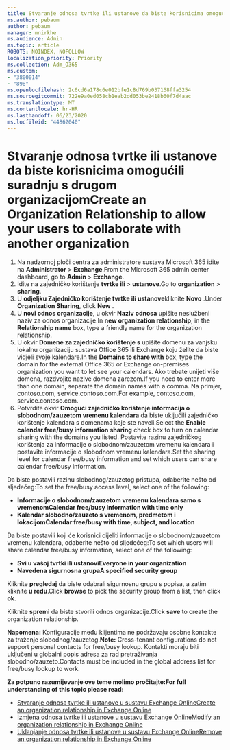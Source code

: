 ```yaml
---
title: Stvaranje odnosa tvrtke ili ustanove da biste korisnicima omogućili suradnju s drugom organizacijom
ms.author: pebaum
author: pebaum
manager: mnirkhe
ms.audience: Admin
ms.topic: article
ROBOTS: NOINDEX, NOFOLLOW
localization_priority: Priority
ms.collection: Adm_O365
ms.custom:
- "3800014"
- "898"
ms.openlocfilehash: 2c6cd6a178c6e012bfe1c8d769b037168ffa3254
ms.sourcegitcommit: 722e9a0ed058cb1eab2dd053be2418b60f7d4aac
ms.translationtype: MT
ms.contentlocale: hr-HR
ms.lasthandoff: 06/23/2020
ms.locfileid: "44862040"
---
```

# <a name="create-an-organization-relationship-to-allow-your-users-to-collaborate-with-another-organization"></a><span data-ttu-id="ccfa0-102">Stvaranje odnosa tvrtke ili ustanove da biste korisnicima omogućili suradnju s drugom organizacijom</span><span class="sxs-lookup"><span data-stu-id="ccfa0-102">Create an Organization Relationship to allow your users to collaborate with another organization</span></span>

1. <span data-ttu-id="ccfa0-103">Na nadzornoj ploči centra za administratore sustava Microsoft 365 idite na **Administrator**  >  **Exchange**.</span><span class="sxs-lookup"><span data-stu-id="ccfa0-103">From the Microsoft 365 admin center dashboard, go to **Admin** > **Exchange**.</span></span>
2. <span data-ttu-id="ccfa0-104">Idite na zajedničko korištenje **tvrtke ili**  >  **ustanove**.</span><span class="sxs-lookup"><span data-stu-id="ccfa0-104">Go to **organization** > **sharing**.</span></span>
3. <span data-ttu-id="ccfa0-105">U **odjeljku Zajedničko korištenje tvrtke ili ustanove**kliknite **Novo** .</span><span class="sxs-lookup"><span data-stu-id="ccfa0-105">Under **Organization Sharing**, click **New** .</span></span>
4. <span data-ttu-id="ccfa0-106">U **novi odnos organizacije**, u okvir **Naziv odnosa** upišite neslužbeni naziv za odnos organizacije.</span><span class="sxs-lookup"><span data-stu-id="ccfa0-106">In **new organization relationship**, in the **Relationship name** box, type a friendly name for the organization relationship.</span></span>
5. <span data-ttu-id="ccfa0-107">U okvir **Domene za zajedničko korištenje s** upišite domenu za vanjsku lokalnu organizaciju sustava Office 365 ili Exchange koju želite da biste vidjeli svoje kalendare.</span><span class="sxs-lookup"><span data-stu-id="ccfa0-107">In the **Domains to share with** box, type the domain for the external Office 365 or Exchange on-premises organization you want to let see your calendars.</span></span> <span data-ttu-id="ccfa0-108">Ako trebate unijeti više domena, razdvojite nazive domena zarezom.</span><span class="sxs-lookup"><span data-stu-id="ccfa0-108">If you need to enter more than one domain, separate the domain names with a comma.</span></span> <span data-ttu-id="ccfa0-109">Na primjer, contoso.com, service.contoso.com.</span><span class="sxs-lookup"><span data-stu-id="ccfa0-109">For example, contoso.com, service.contoso.com.</span></span>
6. <span data-ttu-id="ccfa0-110">Potvrdite okvir **Omogući zajedničko korištenje informacija o slobodnom/zauzetom vremenu kalendara** da biste uključili zajedničko korištenje kalendara s domenama koje ste naveli.</span><span class="sxs-lookup"><span data-stu-id="ccfa0-110">Select the **Enable calendar free/busy information sharing** check box to turn on calendar sharing with the domains you listed.</span></span> <span data-ttu-id="ccfa0-111">Postavite razinu zajedničkog korištenja za informacije o slobodnom/zauzetom vremenu kalendara i postavite informacije o slobodnom vremenu kalendara.</span><span class="sxs-lookup"><span data-stu-id="ccfa0-111">Set the sharing level for calendar free/busy information and set which users can share calendar free/busy information.</span></span>  

<span data-ttu-id="ccfa0-112">Da biste postavili razinu slobodnog/zauzetog pristupa, odaberite nešto od sljedećeg:</span><span class="sxs-lookup"><span data-stu-id="ccfa0-112">To set the free/busy access level, select one of the following:</span></span>

- <span data-ttu-id="ccfa0-113">**Informacije o slobodnom/zauzetom vremenu kalendara samo s vremenom**</span><span class="sxs-lookup"><span data-stu-id="ccfa0-113">**Calendar free/busy information with time only**</span></span>
- <span data-ttu-id="ccfa0-114">**Kalendar slobodno/zauzeto s vremenom, predmetom i lokacijom**</span><span class="sxs-lookup"><span data-stu-id="ccfa0-114">**Calendar free/busy with time, subject, and location**</span></span>  

 <span data-ttu-id="ccfa0-115">Da biste postavili koji će korisnici dijeliti informacije o slobodnom/zauzetom vremenu kalendara, odaberite nešto od sljedećeg:</span><span class="sxs-lookup"><span data-stu-id="ccfa0-115">To set which users will share calendar free/busy information, select one of the following:</span></span>

- <span data-ttu-id="ccfa0-116">**Svi u vašoj tvrtki ili ustanovi**</span><span class="sxs-lookup"><span data-stu-id="ccfa0-116">**Everyone in your organization**</span></span>
- <span data-ttu-id="ccfa0-117">**Navedena sigurnosna grupa**</span><span class="sxs-lookup"><span data-stu-id="ccfa0-117">**A specified security group**</span></span>  

<span data-ttu-id="ccfa0-118">Kliknite **pregledaj** da biste odabrali sigurnosnu grupu s popisa, a zatim kliknite **u redu**.</span><span class="sxs-lookup"><span data-stu-id="ccfa0-118">Click **browse** to pick the security group from a list, then click **ok**.</span></span>

<span data-ttu-id="ccfa0-119">Kliknite **spremi** da biste stvorili odnos organizacije.</span><span class="sxs-lookup"><span data-stu-id="ccfa0-119">Click **save** to create the organization relationship.</span></span>  

<span data-ttu-id="ccfa0-120">**Napomena:** Konfiguracije među klijentima ne podržavaju osobne kontakte za traženje slobodnog/zauzetog.</span><span class="sxs-lookup"><span data-stu-id="ccfa0-120">**Note:** Cross-tenant configurations do not support personal contacts for free/busy lookup.</span></span> <span data-ttu-id="ccfa0-121">Kontakti moraju biti uključeni u globalni popis adresa za rad pretraživanja slobodno/zauzeto.</span><span class="sxs-lookup"><span data-stu-id="ccfa0-121">Contacts must be included in the global address list for free/busy lookup to work.</span></span>

<span data-ttu-id="ccfa0-122">**Za potpuno razumijevanje ove teme molimo pročitajte:**</span><span class="sxs-lookup"><span data-stu-id="ccfa0-122">**For full understanding of this topic please read:**</span></span>

- [<span data-ttu-id="ccfa0-123">Stvaranje odnosa tvrtke ili ustanove u sustavu Exchange Online</span><span class="sxs-lookup"><span data-stu-id="ccfa0-123">Create an organization relationship in Exchange Online</span></span>](https://docs.microsoft.com/exchange/sharing/organization-relationships/create-an-organization-relationship)
- [<span data-ttu-id="ccfa0-124">Izmjena odnosa tvrtke ili ustanove u sustavu Exchange Online</span><span class="sxs-lookup"><span data-stu-id="ccfa0-124">Modify an organization relationship in Exchange Online</span></span>](https://docs.microsoft.com/exchange/sharing/organization-relationships/modify-an-organization-relationship)
- [<span data-ttu-id="ccfa0-125">Uklanjanje odnosa tvrtke ili ustanove u sustavu Exchange Online</span><span class="sxs-lookup"><span data-stu-id="ccfa0-125">Remove an organization relationship in Exchange Online</span></span>](https://docs.microsoft.com/exchange/sharing/organization-relationships/remove-an-organization-relationship)
